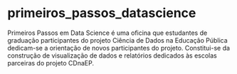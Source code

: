 # primeiros_passos_datascience
Primeiros Passos em Data Science é uma oficina que estudantes de graduação participantes do projeto Ciência de Dados na Educação Pública dedicam-se a orientação de novos participantes do projeto. Constitui-se da construção de visualização de dados e relatórios dedicados às escolas parceiras do projeto CDnaEP. 
